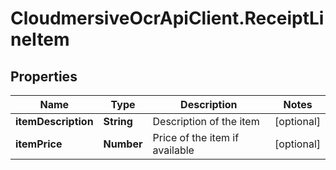 # CloudmersiveOcrApiClient.ReceiptLineItem

## Properties
Name | Type | Description | Notes
------------ | ------------- | ------------- | -------------
**itemDescription** | **String** | Description of the item | [optional] 
**itemPrice** | **Number** | Price of the item if available | [optional] 


